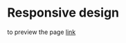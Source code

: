 # Responsive design

to preview the page [link](https://euphonious-florentine-6ffd83.netlify.app/)



